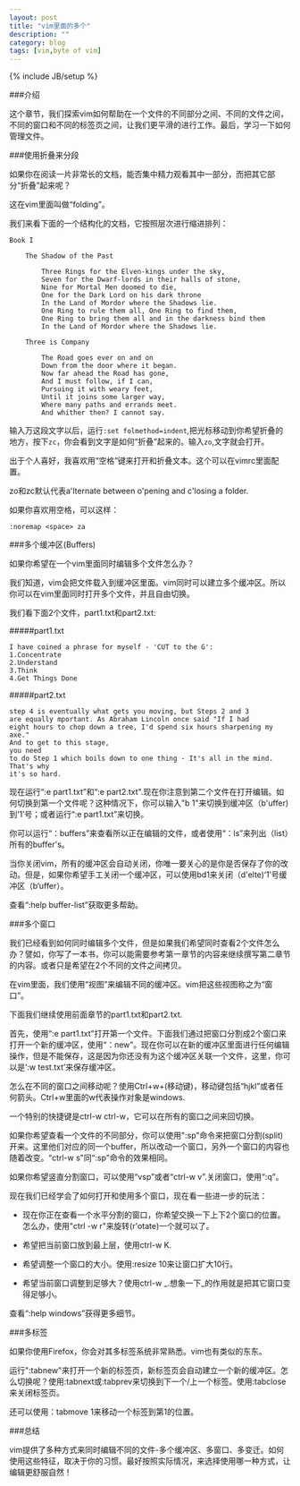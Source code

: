 ```yaml
---
layout: post
title: "vim里面的多个"
description: ""
category: blog 
tags: [vim,byte of vim]
---
```

{% include JB/setup %}

###介绍

这个章节，我们探索vim如何帮助在一个文件的不同部分之间、不同的文件之间，不同的窗口和不同的标签页之间，让我们更平滑的进行工作。最后，学习一下如何管理文件。

###使用折叠来分段

如果你在阅读一片非常长的文档，能否集中精力观看其中一部分，而把其它部分“折叠”起来呢？

这在vim里面叫做“folding”。

我们来看下面的一个结构化的文档，它按照层次进行缩进排列：
	
	Book I

		The Shadow of the Past

			Three Rings for the Elven-kings under the sky,
			Seven for the Dwarf-lords in their halls of stone,
			Nine for Mortal Men doomed to die,
			One for the Dark Lord on his dark throne
			In the Land of Mordor where the Shadows lie.
			One Ring to rule them all, One Ring to find them,
			One Ring to bring them all and in the darkness bind them
			In the Land of Mordor where the Shadows lie.

		Three is Company

			The Road goes ever on and on
			Down from the door where it began.
			Now far ahead the Road has gone,
			And I must follow, if I can,
			Pursuing it with weary feet,
			Until it joins some larger way,
			Where many paths and errands meet.
			And whither then? I cannot say.

输入万这段文字以后，运行`:set folmethod=indent`,把光标移动到你希望折叠的地方，按下`zc`，你会看到文字是如何“折叠”起来的。输入`zo`,文字就会打开。

出于个人喜好，我喜欢用“空格”键来打开和折叠文本。这个可以在vimrc里面配置。

zo和zc默认代表a'lternate between o'pening and c'losing a folder.

如果你喜欢用空格，可以这样：

	:noremap <space> za

###多个缓冲区(Buffers)

如果你希望在一个vim里面同时编辑多个文件怎么办？

我们知道，vim会把文件载入到缓冲区里面。vim同时可以建立多个缓冲区。所以你可以在vim里面同时打开多个文件，并且自由切换。

我们看下面2个文件，part1.txt和part2.txt:

#####part1.txt

	I have coined a phrase for myself - 'CUT to the G':
	1.Concentrate
	2.Understand
	3.Think
	4.Get Things Done

#####part2.txt

	step 4 is eventually what gets you moving, but Steps 2 and 3 		
	are equally mportant. As Abraham Lincoln once said "If I had 		
	eight hours to chop down a tree, I'd spend six hours sharpening my axe." 
	And to get to this stage,
	you need
	to do Step 1 which boils down to one thing - It's all in the mind.
	That's why
	it's so hard.
	
现在运行“:e part1.txt”和“:e part2.txt".现在你注意到第二个文件在打开编辑。如何切换到第一个文件呢？这种情况下，你可以输入"b 1"来切换到缓冲区（b'uffer)到‘1’号；或者运行“:e part1.txt”来切换。

你可以运行“：buffers”来查看所以正在编辑的文件，或者使用“：ls”来列出（list）所有的buffer's。

当你关闭vim，所有的缓冲区会自动关闭，你唯一要关心的是你是否保存了你的改动。但是，如果你希望手工关闭一个缓冲区，可以使用bd1来关闭（d'elte)‘1’号缓冲区（b‘uffer）。

查看“:help buffer-list”获取更多帮助。

###多个窗口

我们已经看到如何同时编辑多个文件，但是如果我们希望同时查看2个文件怎么办？譬如，你写了一本书，你可以能需要参考第一章节的内容来继续撰写第二章节的内容。或者只是希望在2个不同的文件之间拷贝。

在vim里面，我们使用“视图”来编辑不同的缓冲区。vim把这些视图称之为“窗口”。

下面我们继续使用前面章节的part1.txt和part2.txt.

首先，使用“:e part1.txt”打开第一个文件。下面我们通过把窗口分割成2个窗口来打开一个新的缓冲区，使用“：new”。现在你可以在新的缓冲区里面进行任何编辑操作，但是不能保存，这是因为你还没有为这个缓冲区关联一个文件，这里，你可以是‘:w test.txt’来保存缓冲区。

怎么在不同的窗口之间移动呢？使用Ctrl+w+(移动键)，移动键包括“hjkl”或者任何箭头。Ctrl+w里面的w代表操作对象是windows.

一个特别的快捷键是ctrl-w ctrl-w，它可以在所有的窗口之间来回切换。

如果你希望查看一个文件的不同部分，你可以使用":sp"命令来把窗口分割(split)开来。这里他们对应的同一个buffer，所以改动一个窗口，另外一个窗口的内容也随着改变。“ctrl-w s"同“:sp"命令的效果相同。

如果你希望竖直分割窗口，可以使用“vsp”或者“ctrl-w v”.关闭窗口，使用“:q”。

现在我们已经学会了如何打开和使用多个窗口，现在看一些进一步的玩法：

* 现在你正在查看一个水平分割的窗口，你希望交换一下上下2个窗口的位置。怎么办，使用"ctrl -w r"来旋转(r'otate)一个就可以了。

* 希望把当前窗口放到最上层，使用ctrl-w K.

* 希望调整一个窗口的大小。使用:resize 10来让窗口扩大10行。

* 希望当前窗口调整到足够大？使用ctrl-w _.想象一下_的作用就是把其它窗口变得足够小。

查看“:help windows”获得更多细节。

###多标签

如果你使用Firefox，你会对其多标签系统非常熟悉。vim也有类似的东东。

运行":tabnew"来打开一个新的标签页，新标签页会自动建立一个新的缓冲区。怎么切换呢？使用:tabnext或:tabprev来切换到下一个/上一个标签。使用:tabclose来关闭标签页。

还可以使用：tabmove 1来移动一个标签到第1的位置。


###总结

vim提供了多种方式来同时编辑不同的文件-多个缓冲区、多窗口、多变迁。如何使用这些特征，取决于你的习惯。最好按照实际情况，来选择使用哪一种方式，让编辑更舒服自然！





	




	



	
